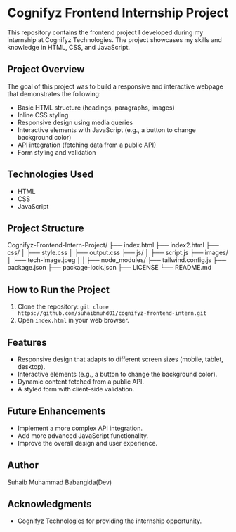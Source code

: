 # Cognifyz Frontend Internship Project

This repository contains the frontend project I developed during my internship at Cognifyz Technologies. The project showcases my skills and knowledge in HTML, CSS, and JavaScript.

## Project Overview

The goal of this project was to build a responsive and interactive webpage that demonstrates the following:

*   Basic HTML structure (headings, paragraphs, images)
*   Inline CSS styling
*   Responsive design using media queries
*   Interactive elements with JavaScript (e.g., a button to change background color)
*   API integration (fetching data from a public API)
*   Form styling and validation

## Technologies Used

*   HTML
*   CSS
*   JavaScript

## Project Structure

Cognifyz-Frontend-Intern-Project/
├── index.html
├── index2.html
├── css/
│   ├── style.css
│   ├── output.css
├── js/
│   ├── script.js
├── images/
│   ├── tech-image.jpeg
│
|
├── node_modules/
├── tailwind.config.js
├── package.json
├── package-lock.json
├── LICENSE
└── README.md


## How to Run the Project

1.  Clone the repository: `git clone https://github.com/suhaibmuhd01/cognifyz-frontend-intern.git`
2.  Open `index.html` in your web browser.

## Features

*   Responsive design that adapts to different screen sizes (mobile, tablet, desktop).
*   Interactive elements (e.g., a button to change the background color).
*   Dynamic content fetched from a public API.
*   A styled form with client-side validation.

## Future Enhancements

*   Implement a more complex API integration.
*   Add more advanced JavaScript functionality.
*   Improve the overall design and user experience.

## Author

Suhaib Muhammad Babangida(Dev)

## Acknowledgments

*   Cognifyz Technologies for providing the internship opportunity.
